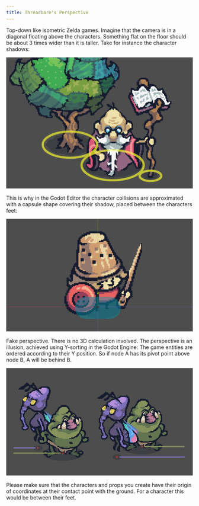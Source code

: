 ```yaml
---
title: Threadbare's Perspective
---
```


Top-down like isometric Zelda games. Imagine that the camera is in a diagonal floating above the characters. Something flat on the floor should be about 3 times wider than it is taller. Take for instance the character shadows:

![](img/perspective-shadows.png)

This is why in the Godot Editor the character collisions are approximated with a capsule shape covering their shadow, placed between the characters feet:

![](img/perspective-capsule.png)

Fake perspective. There is no 3D calculation involved. The perspective is an illusion, achieved using Y-sorting in the Godot Engine: The game entities are ordered according to their Y position. So if node A has its pivot point above node B, A will be behind B.

![](img/perspective-ysort.png)

Please make sure that the characters and props you create have their origin of coordinates at their contact point with the ground. For a character this would be between their feet.

